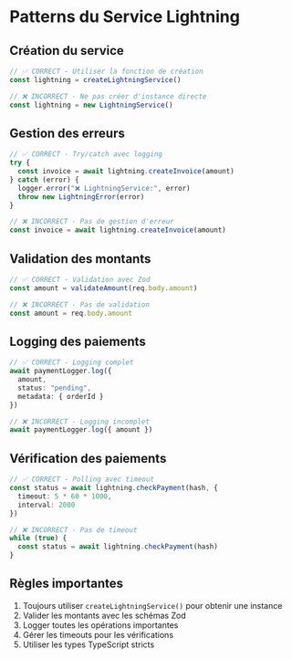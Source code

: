 # Patterns du Service Lightning

## Création du service

```typescript
// ✅ CORRECT - Utiliser la fonction de création
const lightning = createLightningService()

// ❌ INCORRECT - Ne pas créer d'instance directe
const lightning = new LightningService()
```

## Gestion des erreurs

```typescript
// ✅ CORRECT - Try/catch avec logging
try {
  const invoice = await lightning.createInvoice(amount)
} catch (error) {
  logger.error("❌ LightningService:", error)
  throw new LightningError(error)
}

// ❌ INCORRECT - Pas de gestion d'erreur
const invoice = await lightning.createInvoice(amount)
```

## Validation des montants

```typescript
// ✅ CORRECT - Validation avec Zod
const amount = validateAmount(req.body.amount)

// ❌ INCORRECT - Pas de validation
const amount = req.body.amount
```

## Logging des paiements

```typescript
// ✅ CORRECT - Logging complet
await paymentLogger.log({
  amount,
  status: "pending",
  metadata: { orderId }
})

// ❌ INCORRECT - Logging incomplet
await paymentLogger.log({ amount })
```

## Vérification des paiements

```typescript
// ✅ CORRECT - Polling avec timeout
const status = await lightning.checkPayment(hash, {
  timeout: 5 * 60 * 1000,
  interval: 2000
})

// ❌ INCORRECT - Pas de timeout
while (true) {
  const status = await lightning.checkPayment(hash)
}
```

## Règles importantes

1. Toujours utiliser `createLightningService()` pour obtenir une instance
2. Valider les montants avec les schémas Zod
3. Logger toutes les opérations importantes
4. Gérer les timeouts pour les vérifications
5. Utiliser les types TypeScript stricts